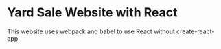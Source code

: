 # Yard Sale Website with React

This website uses webpack and babel to use React without create-react-app
